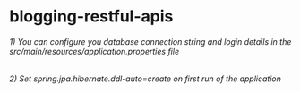 # blogging-restful-apis

######  1) You can configure you database connection string and login details in the src/main/resources/application.properties file
###### 2) Set spring.jpa.hibernate.ddl-auto=create on first run of the application
